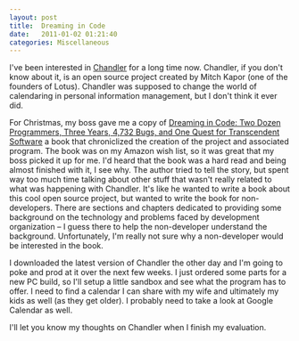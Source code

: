 ```yaml
---
layout: post
title:  Dreaming in Code
date:   2011-01-02 01:21:40
categories: Miscellaneous
---
```

I've been interested in [Chandler](http://chandlerproject.org) for a long time now. Chandler, if you don't know about it, is an open source project created by Mitch Kapor (one of the founders of Lotus). Chandler was supposed to change the world of calendaring in personal information management, but I don't think it ever did.

For Christmas, my boss gave me a copy of [Dreaming in Code: Two Dozen Programmers, Three Years, 4,732 Bugs, and One Quest for Transcendent Software](http://www.amazon.com/gp/product/1400082471?ie=UTF8&tag=mcnsof-20&linkCode=as2&camp=1789&creative=390957&creativeASIN=1400082471) a book that chroniclized the creation of the project and associated program. The book was on my Amazon wish list, so it was great that my boss picked it up for me. I'd heard that the book was a hard read and being almost finished with it, I see why. The author tried to tell the story, but spent way too much time talking about other stuff that wasn't really related to what was happening with Chandler. It's like he wanted to write a book about this cool open source project, but wanted to write the book for non-developers. There are sections and chapters dedicated to providing some background on the technology and problems faced by development organization – I guess there to help the non-developer understand the background. Unfortunately, I'm really not sure why a non-developer would be interested in the book.

I downloaded the latest version of Chandler the other day and I'm going to poke and prod at it over the next few weeks. I just ordered some parts for a new PC build, so I'll setup a little sandbox and see what the program has to offer. I need to find a calendar I can share with my wife and ultimately my kids as well (as they get older). I probably need to take a look at Google Calendar as well.

I'll let you know my thoughts on Chandler when I finish my evaluation.